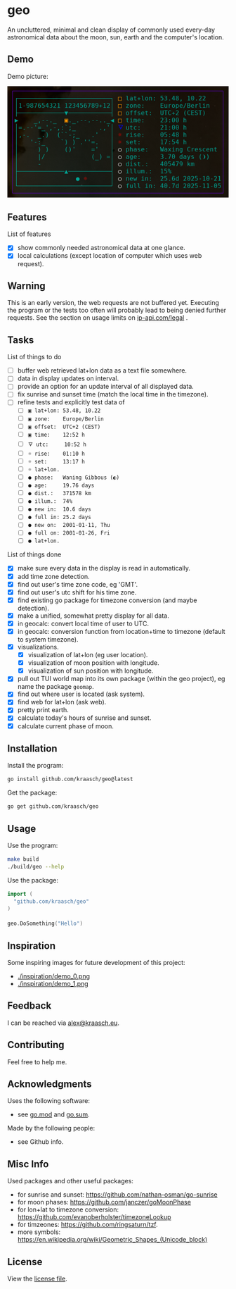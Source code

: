 
# geo

An uncluttered, minimal and clean display of commonly used every-day astronomical data about the moon, sun, earth and the computer's location.

## Demo

Demo picture:

<p align="center">
<img src="./resources/example.png" width="600"/>
</p>

## Features

List of features

  - [X] show commonly needed astronomical data at one glance.
  - [X] local calculations (except location of computer which uses web request).

## Warning

This is an early version, the web requests are not buffered yet.
Executing the program or the tests too often will probably lead to being denied further requests.
See the section on usage limits on [ip-api.com/legal](https://ip-api.com/docs/legal) .

## Tasks

List of things to do

  - [ ] buffer web retrieved lat+lon data as a text file somewhere.
  - [ ] data in display updates on interval.
  - [ ] provide an option for an update interval of all displayed data.
  - [ ] fix sunrise and sunset time (match the local time in the timezone).
  - [ ] refine tests and explicitly test data of
    - [ ] `▣ lat+lon: 53.48, 10.22`
    - [ ] `▣ zone:    Europe/Berlin`
    - [ ] `▣ offset:  UTC+2 (CEST)`
    - [ ] `▣ time:    12:52 h`
    - [ ] `🜃 utc:     10:52 h`
    - [ ] `☼ rise:    01:10 h`
    - [ ] `☼ set:     13:17 h`
    - [ ] `☼ lat+lon.`
    - [ ] `● phase:   Waning Gibbous (◐)`
    - [ ] `● age:     19.76 days`
    - [ ] `● dist.:   371578 km`
    - [ ] `● illum.:  74%`
    - [ ] `● new in:  10.6 days`
    - [ ] `● full in: 25.2 days`
    - [ ] `● new on:  2001-01-11, Thu`
    - [ ] `● full on: 2001-01-26, Fri`
    - [ ] `● lat+lon.`

List of things done

  - [X] make sure every data in the display is read in automatically.
  - [X] add time zone detection.
  - [X] find out user's time zone code, eg 'GMT'.
  - [X] find out user's utc shift for his time zone.
  - [X] find existing go package for timezone conversion (and maybe detection).
  - [X] make a unified, somewhat pretty display for all data.
  - [X] in geocalc: convert local time of user to UTC.
  - [X] in geocalc: conversion function from location+time to timezone (default to system timezone).
  - [X] visualizations.
    - [X] visualization of lat+lon (eg user location).
    - [X] visualization of moon position with longitude.
    - [X] visualization of sun position with longitude.
  - [X] pull out TUI world map into its own package (within the geo project), eg name the package `geomap`.
  - [X] find out where user is located (ask system).
  - [X] find web for lat+lon (ask web).
  - [X] pretty print earth.
  - [X] calculate today's hours of sunrise and sunset.
  - [X] calculate current phase of moon.

## Installation

Install the program:

```bash
go install github.com/kraasch/geo@latest
```

Get the package:

```bash
go get github.com/kraasch/geo
```

## Usage

Use the program:

```bash
make build
./build/geo --help
```

Use the package:

```go
import (
  "github.com/kraasch/geo"
)

geo.DoSomething("Hello")
```

## Inspiration

Some inspiring images for future development of this project:

  - [./inspiration/demo_0.png](./inspiration/demo_0.png)
  - [./inspiration/demo_1.png](./inspiration/demo_1.png)

## Feedback

I can be reached via [alex@kraasch.eu](mailto:alex@kraasch.eu).

## Contributing

Feel free to help me.

## Acknowledgments

Uses the following software:

  - see [go.mod](./go.mod) and [go.sum](./go.sum).

Made by the following people:

  - see Github info.

## Misc Info

Used packages and other useful packages:

  - for sunrise and sunset: https://github.com/nathan-osman/go-sunrise
  - for moon phases: https://github.com/janczer/goMoonPhase
  - for lon+lat to timezone conversion: https://github.com/evanoberholster/timezoneLookup
  - for timzeones: https://github.com/ringsaturn/tzf.
  - more symbols: https://en.wikipedia.org/wiki/Geometric_Shapes_(Unicode_block)

## License

View the [license file](./LICENSE).

